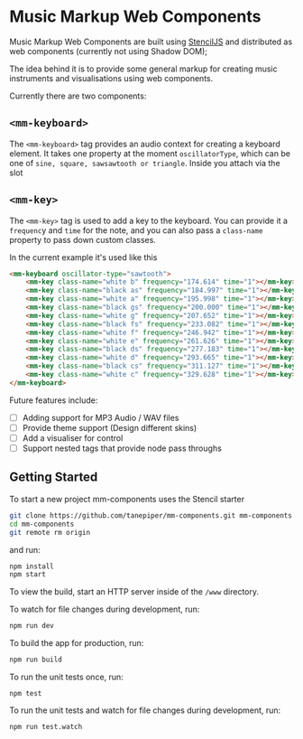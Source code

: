 # Music Markup Web Components

Music Markup Web Components are built using [StencilJS](https://stenciljs.com) and distributed as web components (currently not using Shadow DOM);

The idea behind it is to provide some general markup for creating music instruments and visualisations using web components.

Currently there are two components:

## `<mm-keyboard>`

The `<mm-keyboard>` tag provides an audio context for creating a keyboard element. It takes one property at the moment `oscillatorType`, which can be one of `sine, square, sawsawtooth or triangle`.  Inside you attach via the slot

## `<mm-key>`

The `<mm-key>` tag is used to add a key to the keyboard.  You can provide it a `frequenc`y and `time` for the note, and you can also pass a `class-name` property to pass down custom classes.

In the current example it's used like this

```html
<mm-keyboard oscillator-type="sawtooth">
    <mm-key class-name="white b" frequency="174.614" time="1"></mm-key>
    <mm-key class-name="black as" frequency="184.997" time="1"></mm-key>
    <mm-key class-name="white a" frequency="195.998" time="1"></mm-key>
    <mm-key class-name="black gs" frequency="200.000" time="1"></mm-key>
    <mm-key class-name="white g" frequency="207.652" time="1"></mm-key>
    <mm-key class-name="black fs" frequency="233.082" time="1"></mm-key>
    <mm-key class-name="white f" frequency="246.942" time="1"></mm-key>
    <mm-key class-name="white e" frequency="261.626" time="1"></mm-key> <!-- Middle c -->
    <mm-key class-name="black ds" frequency="277.183" time="1"></mm-key>
    <mm-key class-name="white d" frequency="293.665" time="1"></mm-key>
    <mm-key class-name="black cs" frequency="311.127" time="1"></mm-key>
    <mm-key class-name="white c" frequency="329.628" time="1"></mm-key>
</mm-keyboard>
```

Future features include:

- [ ] Adding support for MP3 Audio / WAV files
- [ ] Provide theme support (Design different skins)
- [ ] Add a visualiser for control
- [ ] Support nested tags that provide node pass throughs

## Getting Started

To start a new project mm-components uses the Stencil starter

```bash
git clone https://github.com/tanepiper/mm-components.git mm-components
cd mm-components
git remote rm origin
```

and run:

```bash
npm install
npm start
```

To view the build, start an HTTP server inside of the `/www` directory.

To watch for file changes during development, run:

```bash
npm run dev
```

To build the app for production, run:

```bash
npm run build
```

To run the unit tests once, run:

```
npm test
```

To run the unit tests and watch for file changes during development, run:

```
npm run test.watch
```
